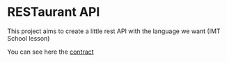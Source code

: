 # RESTaurant API

This project aims to create a little rest API with the language we want (IMT School lesson)
 
 You can see here the [contract](https://restaurant-imt.restlet.io)
